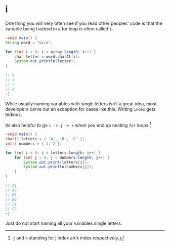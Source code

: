 # i

One thing you will very often see if you read other peoples'
code is that the variable being tracked in a for loop is often called
`i`.

```java
~void main() {
String word = "bird";

for (int i = 0; i < array.length; i++) {
    char letter = word.charAt(i);
    System.out.println(letter);
}

// b
// i
// r
// d
~}
```

While usually naming variables with single letters isn't a great idea,
most developers carve out an exception for cases like this. Writing `index` gets
tedious.

Its also helpful to go `i -> j -> k` when you end up nesting `for` loops.[^jindex]

```java
~void main() {
char[] letters = { 'A', 'B', 'C' };
int[] numbers = { 1, 2 };

for (int i = 0; i < letters.length; i++) {
    for (int j = 0; j < numbers.length; j++) {
        System.out.print(letters[i]);
        System.out.println(numbers[j]);
    }
}

// A1
// A2
// B1
// B2
// C1
// C2
~}
```

Just do not start naming all your variables single letters.

[^jindex]: `j` and `k` standing for j index an k index respectively.
